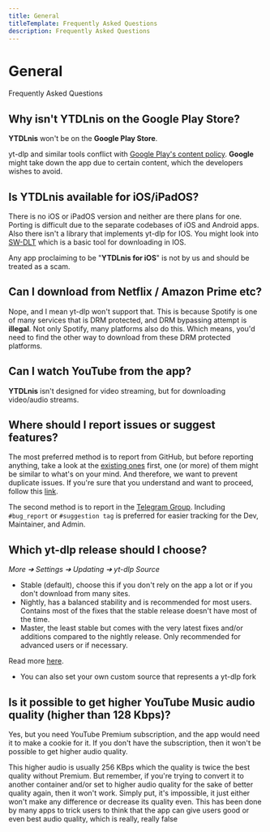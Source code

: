 ```yaml
---
title: General
titleTemplate: Frequently Asked Questions
description: Frequently Asked Questions
---
```


# General
Frequently Asked Questions

## Why isn't YTDLnis on the Google Play Store?
**YTDLnis** won't be on the **Google Play Store**.

yt-dlp and similar tools conflict with [Google Play's content policy](https://play.google.com/about/developer-content-policy/).
**Google** might take down the app due to certain content, which the developers wishes to avoid.

## Is YTDLnis available for iOS/iPadOS?
There is no iOS or iPadOS version and neither are there plans for one.
Porting is difficult due to the separate codebases of iOS and Android apps. Also there isn't a library that implements yt-dlp for IOS.
You might look into [SW-DLT](https://routinehub.co/shortcut/7284/) which is a basic tool for downloading in IOS.

Any app proclaiming to be "**YTDLnis for iOS**" is not by us and should be treated as a scam.

## Can I download from Netflix / Amazon Prime etc?
Nope, and I mean yt-dlp won't support that. This is because Spotify is one of many services that is DRM protected, and DRM bypassing attempt is **illegal**. Not only Spotify, many platforms also do this. Which means, you'd need to find the other way to download from these DRM protected platforms.

## Can I watch YouTube from the app?
**YTDLnis** isn't designed for video streaming, but for downloading video/audio streams.

## Where should I report issues or suggest features?
The most preferred method is to report from GitHub, but before reporting anything, take a look at the [existing ones](https://github.com/deniscerri/ytdlnis/issues?q=is%3Aissue) first, one (or more) of them might be similar to what's on your mind. And therefore, we want to prevent duplicate issues. If you're sure that you understand and want to proceed, follow this [link](https://github.com/deniscerri/ytdlnis/issues/new/choose).

The second method is to report in the [Telegram Group](https://t.me/ytdlnis/1). Including `#bug_report`<C/> or `#suggestion tag`<C/> is preferred for easier tracking for the Dev, Maintainer, and Admin.

## Which yt-dlp release should I choose?
<i>More ➔ Settings ➔ Updating ➔ yt-dlp Source</i>

- Stable (default), choose this if you don't rely on the app a lot or if you don't download from many sites.
- Nightly, has a balanced stability and is recommended for most users. Contains most of the fixes that the stable release doesn't have most of the time.
- Master, the least stable but comes with the very latest fixes and/or additions compared to the nightly release. Only recommended for advanced users or if necessary.

Read more [here](https://github.com/yt-dlp/yt-dlp#:~:text=There%20are%20currently,master-builds.).

- You can also set your own custom source that represents a yt-dlp fork

## Is it possible to get higher YouTube Music audio quality (higher than 128 Kbps)?

Yes, but you need YouTube Premium subscription, and the app would need it to make a cookie for it. If you don't have the subscription, then it won't be possible to get higher audio quality.

This higher audio is usually 256 KBps which the quality is twice the best quality without Premium. But remember, if you're trying to convert it to another container and/or set to higher audio quality for the sake of better quality again, then it won't work. Simply put, it's impossible, it just either won't make any difference or decrease its quality even. This has been done by many apps to trick users to think that the app can give users good or even best audio quality, which is really, really false
